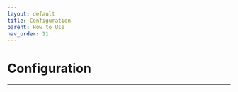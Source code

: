 ```yaml
---
layout: default
title: Configuration
parent: How to Use
nav_order: 11
---
```


# Configuration

---

